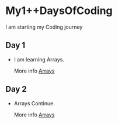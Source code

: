 # My1++DaysOfCoding
I am starting my Coding journey 

## Day 1

- I am learning Arrays.

  More info [Arrays](Day1/Day1.md)


## Day 2

 - Arrays Continue.

   More info [Arrays](Day2/Day2.md)  
